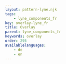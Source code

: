 ```yaml
---
layout: pattern-lyne.njk
tags: 
    - lyne_components_fr
key: overlay-lyne_fr
title: Overlay
parent: lyne_components_fr
keywords: overlay
order: 295
availablelanguages: 
    - de
    - en
---
```

